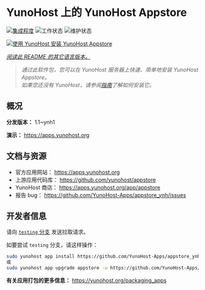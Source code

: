 <!--
注意：此 README 由 <https://github.com/YunoHost/apps/tree/master/tools/readme_generator> 自动生成
请勿手动编辑。
-->

# YunoHost 上的 YunoHost Appstore

[![集成程度](https://dash.yunohost.org/integration/appstore.svg)](https://ci-apps.yunohost.org/ci/apps/appstore/) ![工作状态](https://ci-apps.yunohost.org/ci/badges/appstore.status.svg) ![维护状态](https://ci-apps.yunohost.org/ci/badges/appstore.maintain.svg)

[![使用 YunoHost 安装 YunoHost Appstore](https://install-app.yunohost.org/install-with-yunohost.svg)](https://install-app.yunohost.org/?app=appstore)

*[阅读此 README 的其它语言版本。](./ALL_README.md)*

> *通过此软件包，您可以在 YunoHost 服务器上快速、简单地安装 YunoHost Appstore。*  
> *如果您还没有 YunoHost，请参阅[指南](https://yunohost.org/install)了解如何安装它。*

## 概况



**分发版本：** 1.1~ynh1

**演示：** <https://apps.yunohost.org>
## 文档与资源

- 官方应用网站： <https://apps.yunohost.org>
- 上游应用代码库： <https://github.com/yunohost/appstore>
- YunoHost 商店： <https://apps.yunohost.org/app/appstore>
- 报告 bug： <https://github.com/YunoHost-Apps/appstore_ynh/issues>

## 开发者信息

请向 [`testing` 分支](https://github.com/YunoHost-Apps/appstore_ynh/tree/testing) 发送拉取请求。

如要尝试 `testing` 分支，请这样操作：

```bash
sudo yunohost app install https://github.com/YunoHost-Apps/appstore_ynh/tree/testing --debug
或
sudo yunohost app upgrade appstore -u https://github.com/YunoHost-Apps/appstore_ynh/tree/testing --debug
```

**有关应用打包的更多信息：** <https://yunohost.org/packaging_apps>
